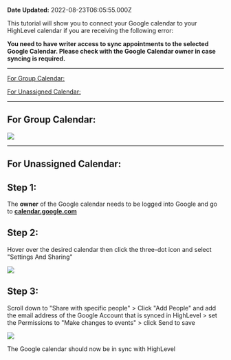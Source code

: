 **Date Updated:** 2022-08-23T06:05:55.000Z

This tutorial will show you to connect your Google calendar to your HighLevel calendar if you are receiving the following error: 

  
**You need to have writer access to sync appointments to the selected Google Calendar. Please check with the Google Calendar owner in case syncing is required.**

---

  
[For Group Calendar:](#For-Team-calendar%3A)

[For Unassigned Calendar:](#For-Unassigned-Calendar%3A)

---

  
## **For Group Calendar:**
  
  
![](https://s3.amazonaws.com/cdn.freshdesk.com/data/helpdesk/attachments/production/48203138011/original/tx40TIbr-wxQCl7zir9yaQl7oKnEdSQowA.png?1647544219)
  
  
---

## **For Unassigned Calendar:**
  
  
## **Step 1:**

  
The **owner** of the Google calendar needs to be logged into Google and go to **[calendar.google.com](http://calendar.google.com/ "calendar.google.com")**
  
  
## **Step 2:**

Hover over the desired calendar then click the three-dot icon and select "Settings And Sharing"

  
![](https://s3.amazonaws.com/cdn.freshdesk.com/data/helpdesk/attachments/production/48032882357/original/VzHYZMASo0UmmChX8vZY6bQiUVol50Wq0g.gif?1584641401)
  
  
## **Step 3:** 

  
Scroll down to "Share with specific people" > Click "Add People" and add the email address of the Google Account that is synced in HighLevel > set the Permissions to "Make changes to events" > click Send to save

  
![](https://s3.amazonaws.com/cdn.freshdesk.com/data/helpdesk/attachments/production/48032883144/original/6RcGr12FSirdsBEPHDWfKMaj40HGTUS_Cg.gif?1584641677)  

The Google calendar should now be in sync with HighLevel